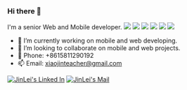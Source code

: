 ### Hi there 👋
I'm a senior Web and Mobile developer.
<img src="https://img.shields.io/badge/python-%233776AB.svg?&style=for-the-badge&logo=python&logoColor=white" /> <img src="https://img.shields.io/badge/node.js%20-%2343853D.svg?&style=for-the-badge&logo=node.js&logoColor=white"/> <img src="https://img.shields.io/badge/php%20-%23777BB4.svg?&style=for-the-badge&logo=php&logoColor=white"/> <img src="https://img.shields.io/badge/swift%20-%23FA7343.svg?&style=for-the-badge&logo=swift&logoColor=white"/> <img src="https://img.shields.io/badge/ruby%20-%23CC342D.svg?&style=for-the-badge&logo=ruby&logoColor=white"/> <img src="https://img.shields.io/badge/react%20-%2320232a.svg?&style=for-the-badge&logo=react&logoColor=%2361DAFB"/> 
- 🔭 I’m currently working on mobile and web developing.
- 👯 I’m looking to collaborate on mobile and web projects.
- 📱 Phone: +8615811290192
- 📫 Email: xiaojinteacher@gmail.com 


[![JinLei's Linked In](https://img.shields.io/badge/linkedin-%230077B5.svg?&style=for-the-badge&logo=linkedin&logoColor=white)](https://www.linkedin.com/in/jin-lei-b062b118b/) [![JinLei's Mail](https://img.shields.io/badge/gmail-D14836?&style=for-the-badge&logo=gmail&logoColor=white)](mailto:xiaojinteacher@gmail.com)
